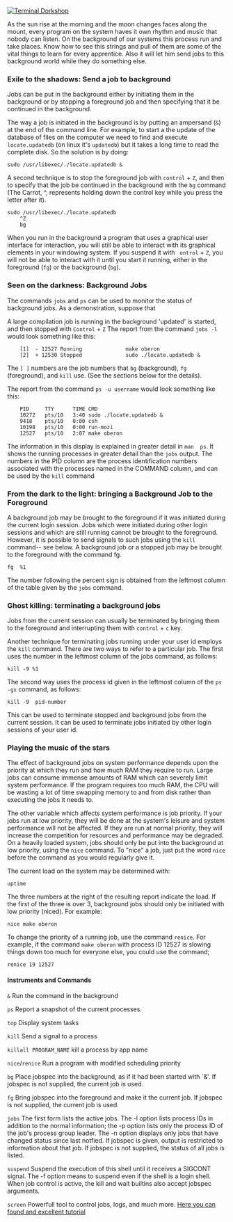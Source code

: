 [![Terminal Dorkshop](https://raw.github.com/patriciogonzalezvivo/OldMysticSuperPowers/master/images/terminal05.png)](http://patriciogonzalezvivo.com/)

As the sun rise at the morning and the moon changes faces along the mount, every program on the system haves it own rhythm and music that nobody can listen.
On the background of our systems this process run and take places. Know how to see this strings and pull of them are some of the vital things to learn for every apprentice.
Also it will let him send jobs to this background world while they do something else. 

### Exile to the shadows: Send a job to background

Jobs can be put in the background either by initiating them in the background or by stopping a foreground job and then specifying that it be continued in the background.

The way a job is initiated in the background is by putting an ampersand (`&`) at the end of the command line. For example, to start a the update of the database of files on the computer we need to find and execute `locate.updatedb` (on linux it's `updatedb`) but it takes a long time to read the complete disk. So the solution is by doing: 

	sudo /usr/libexec/./locate.updatedb &

       
A second technique is to stop the foreground job with `control` + `Z`, and then to specify that the job be continued in the background with the `bg` command (The Carrot, ^, represents holding down the control key while you press the letter after it).

	sudo /usr/libexec/./locate.updatedb
        ^Z
        bg
       
When you run in the background a program that uses a graphical user interface for interaction, you will still be able to interact with its graphical elements in your windowing system. If you suspend it with ` ontrol` + `Z`, you will not be able to interact with it until you start it running, either in the foreground (`fg`) or the background (`bg`).

### Seen on the darkness: Background Jobs

The commands `jobs` and `ps` can be used to monitor the status of background jobs. As a demonstration, suppose that

A large compilation job is running in the background
'updated' is started, and then stopped with `Control` + `Z`
The report from the command `jobs -l` would look something like this:

		[1]  - 12527 Running              make oberon
        [2]  + 12530 Stopped              sudo ./locate.updatedb &
       
The `[ ]` numbers are the job numbers that `bg` (background), `fg` (foreground), and `kill` use. (See the sections below for the details).

The report from the command `ps -u username` would look something like this:

		PID 	TTY      TIME CMD
        10272	pts/10   3:40 sudo ./locate.updatedb &
        9418	pts/10   0:00 csh
        10198	pts/10   0:00 run-mozi
        12527	pts/10   2:07 make oberon
       
The information in this display is explained in greater detail in `man  ps`. It shows the running processes in greater detail than the `jobs` output. The numbers in the PID column are the process identification numbers associated with the processes named in the COMMAND column, and can be used by the `kill` command

### From the dark to the light: bringing a Background Job to the Foreground

A background job may be brought to the foreground if it was initiated during the current login session. Jobs which were initiated during other login sessions and which are still running cannot be brought to the foreground. However, it is possible to send signals to such jobs using the `kill` command-- see below. A background job or a stopped job may be brought to the foreground with the command fg.

	fg  %1
       
The number following the percent sign is obtained from the leftmost column of the table given by the `jobs` command. 

### Ghost killing: terminating a background jobs

Jobs from the current session can usually be terminated by bringing them to the foreground and interrupting them with `control` + `c` key.

Another technique for terminating jobs running under your user id employs the `kill` command. There are two ways to refer to a particular job. The first uses the number in the leftmost column of the jobs command, as follows:

	kill -9 %1
       
The second way uses the process id given in the leftmost column of the `ps -gx` command, as follows:

	kill -9  pid-number
       
This can be used to terminate stopped and background jobs from the current session. It can be used to terminate jobs initiated by other login sessions of your user id.

### Playing the music of the stars

The effect of background jobs on system performance depends upon the priority at which they run and how much RAM they require to run. Large jobs can consume immense amounts of RAM which can severely limit system performance. If the program requires too much RAM, the CPU will be wasting a lot of time swapping memory to and from disk rather than executing the jobs it needs to.

The other variable which affects system performance is job priority. If your jobs run at low priority, they will be done at the system's leisure and system performance will not be affected. If they are run at normal priority, they will increase the competition for resources and performance may be degraded. On a heavily loaded system, jobs should only be put into the background at low priority, using the `nice` command. To "nice" a job, just put the word `nice` before the command as you would regularly give it.

The current load on the system may be determined with:

	uptime
       
The three numbers at the right of the resulting report indicate the load. If the first of the three is over 3, background jobs should only be initiated with low priority (niced). For example:

	nice make oberon
       
To change the priority of a running job, use the command `renice`. For example, if the command `make oberon` with process ID 12527 is slowing things down too much for everyone else, you could use the command;

	renice 19 12527

#### Instruments and Commands

`&`			Run the command in the background

`ps`		Report a snapshot of the current processes.

`top`		Display system tasks

`kill`		Send a signal to a process

`killall PROGRAM_NAME`	kill a process by app name

`nice`/`renice`	Run a program with modified scheduling priority

`bg` 		Place jobspec into the background, as if it had been started with `&'. If jobspec is not supplied, the current job is used.

`fg` 		Bring jobspec into the foreground and make it the current job. If jobspec is not supplied, the current job is used.

`jobs`		The first form lists the active jobs. The -l option lists process IDs in addition to the normal information; the -p option lists only the process ID of the job's process group leader. The -n option displays only jobs that have changed status since last notfied. If jobspec is given, output is restricted to information about that job. If jobspec is not supplied, the status of all jobs is listed.

`suspend`	Suspend the execution of this shell until it receives a SIGCONT signal. The -f option means to suspend even if the shell is a login shell.
When job control is active, the kill and wait builtins also accept jobspec arguments.

`screen`	Powerfull tool to control jobs, logs, and much more. [Here you can found and excellent tutorial](http://www.ibm.com/developerworks/aix/library/au-gnu_screen/)